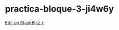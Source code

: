 # practica-bloque-3-ji4w6y

[Edit on StackBlitz ⚡️](https://stackblitz.com/edit/practica-bloque-3-ji4w6y)